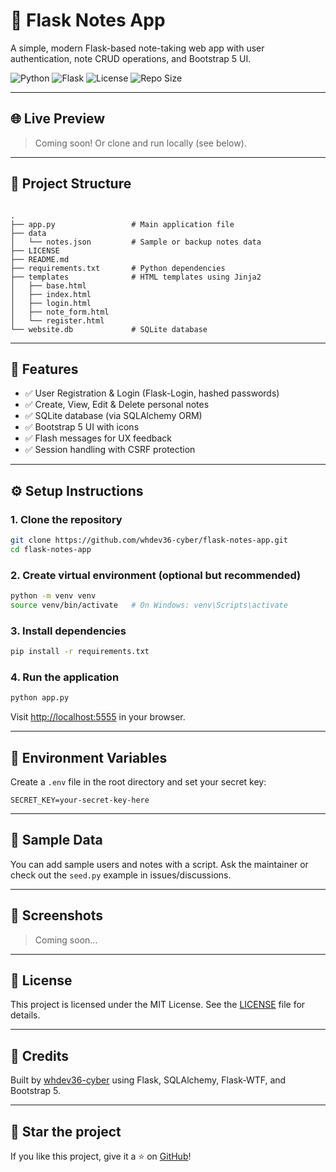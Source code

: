 # 📝 Flask Notes App

A simple, modern Flask-based note-taking web app with user authentication, note CRUD operations, and Bootstrap 5 UI.

![Python](https://img.shields.io/badge/Python-3.10+-blue.svg)
![Flask](https://img.shields.io/badge/Flask-2.x-lightgrey.svg)
![License](https://img.shields.io/github/license/whdev36-cyber/flask-notes-app)
![Repo Size](https://img.shields.io/github/repo-size/whdev36-cyber/flask-notes-app)

---

## 🌐 Live Preview

> Coming soon! Or clone and run locally (see below).

---

## 📁 Project Structure

```

.
├── app.py                 # Main application file
├── data
│   └── notes.json         # Sample or backup notes data
├── LICENSE
├── README.md
├── requirements.txt       # Python dependencies
├── templates              # HTML templates using Jinja2
│   ├── base.html
│   ├── index.html
│   ├── login.html
│   ├── note_form.html
│   └── register.html
└── website.db             # SQLite database

````

---

## 🚀 Features

- ✅ User Registration & Login (Flask-Login, hashed passwords)
- ✅ Create, View, Edit & Delete personal notes
- ✅ SQLite database (via SQLAlchemy ORM)
- ✅ Bootstrap 5 UI with icons
- ✅ Flash messages for UX feedback
- ✅ Session handling with CSRF protection

---

## ⚙️ Setup Instructions

### 1. Clone the repository

```bash
git clone https://github.com/whdev36-cyber/flask-notes-app.git
cd flask-notes-app
````

### 2. Create virtual environment (optional but recommended)

```bash
python -m venv venv
source venv/bin/activate   # On Windows: venv\Scripts\activate
```

### 3. Install dependencies

```bash
pip install -r requirements.txt
```

### 4. Run the application

```bash
python app.py
```

Visit [http://localhost:5555](http://localhost:5555) in your browser.

---

## 🔐 Environment Variables

Create a `.env` file in the root directory and set your secret key:

```env
SECRET_KEY=your-secret-key-here
```

---

## 🧪 Sample Data

You can add sample users and notes with a script. Ask the maintainer or check out the `seed.py` example in issues/discussions.

---

## 📸 Screenshots

> Coming soon...

---

## 📄 License

This project is licensed under the MIT License. See the [LICENSE](./LICENSE) file for details.

---

## 🙌 Credits

Built by [whdev36-cyber](https://github.com/whdev36-cyber) using Flask, SQLAlchemy, Flask-WTF, and Bootstrap 5.

---

## 🌟 Star the project

If you like this project, give it a ⭐ on [GitHub](https://github.com/whdev36-cyber/flask-notes-app)!

